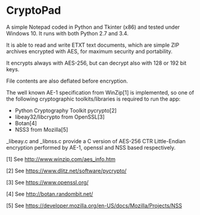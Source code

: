 CryptoPad
=========

A simple Notepad coded in Python and Tkinter (x86) and tested under Windows 10. It runs with both Python 2.7 and 3.4.


It is able to read and write ETXT text documents, which are simple ZIP archives encrypted with AES, for maximum security and portability.

It encrypts always with AES-256, but can decrypt also with 128 or 192 bit keys.

File contents are also deflated before encryption.


The well known AE-1 specification from WinZip[1] is implemented, so one of the following cryptographic toolkits/libraries is required to run the app:

- Python Cryptography Toolkit pycrypto[2]
- libeay32/libcrypto from OpenSSL[3]
- Botan[4]
- NSS3 from Mozilla[5]

_libeay.c and _libnss.c provide a C version of AES-256 CTR Little-Endian encryption performed by AE-1, openssl and NSS based respectively.
 


[1] See http://www.winzip.com/aes_info.htm

[2] See https://www.dlitz.net/software/pycrypto/

[3] See https://www.openssl.org/

[4] See http://botan.randombit.net/

[5] See https://developer.mozilla.org/en-US/docs/Mozilla/Projects/NSS

